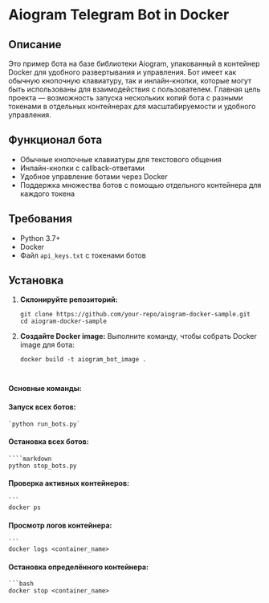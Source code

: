 # Aiogram Telegram Bot in Docker

## Описание

Это пример бота на базе библиотеки Aiogram, упакованный в контейнер Docker для удобного развертывания и управления. Бот имеет как обычную кнопочную клавиатуру, так и инлайн-кнопки, которые могут быть использованы для взаимодействия с пользователем. Главная цель проекта — возможность запуска нескольких копий бота с разными токенами в отдельных контейнерах для масштабируемости и удобного управления.

## Функционал бота

- Обычные кнопочные клавиатуры для текстового общения
- Инлайн-кнопки с callback-ответами
- Удобное управление ботами через Docker
- Поддержка множества ботов с помощью отдельного контейнера для каждого токена

## Требования

- Python 3.7+
- Docker
- Файл `api_keys.txt` с токенами ботов

## Установка

1. **Склонируйте репозиторий:**

   ```
   git clone https://github.com/your-repo/aiogram-docker-sample.git
   cd aiogram-docker-sample

2. **Создайте Docker image:**
Выполните команду, чтобы собрать Docker image для бота:
    ```
   docker build -t aiogram_bot_image .
   


**Основные команды:**
#### Запуск всех ботов:

    
    `python run_bots.py`

#### Остановка всех ботов:

    ````markdown
    python stop_bots.py

#### Проверка активных контейнеров:

    ```
    docker ps

#### Просмотр логов контейнера:

    ```
    docker logs <container_name>

#### Остановка определённого контейнера:

    ```bash
    docker stop <container_name>

